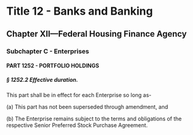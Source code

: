 
# Title 12 - Banks and Banking
## Chapter XII—Federal Housing Finance Agency
### Subchapter C - Enterprises
#### PART 1252 - PORTFOLIO HOLDINGS
##### § 1252.2 Effective duration.

This part shall be in effect for each Enterprise so long as-

(a) This part has not been superseded through amendment, and

(b) The Enterprise remains subject to the terms and obligations of the respective Senior Preferred Stock Purchase Agreement.
